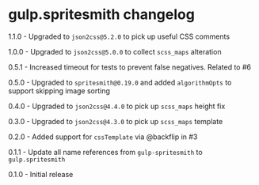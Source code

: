 # gulp.spritesmith changelog
1.1.0 - Upgraded to `json2css@5.2.0` to pick up useful CSS comments

1.0.0 - Upgraded to `json2css@5.0.0` to collect `scss_maps` alteration

0.5.1 - Increased timeout for tests to prevent false negatives. Related to #6

0.5.0 - Upgraded to `spritesmith@0.19.0` and added `algorithmOpts` to support skipping image sorting

0.4.0 - Upgraded to `json2css@4.4.0` to pick up `scss_maps` height fix

0.3.0 - Upgraded to `json2css@4.3.0` to pick up `scss_maps` template

0.2.0 - Added support for `cssTemplate` via @backflip in #3

0.1.1 - Update all name references from `gulp-spritesmith` to `gulp.spritesmith`

0.1.0 - Initial release
